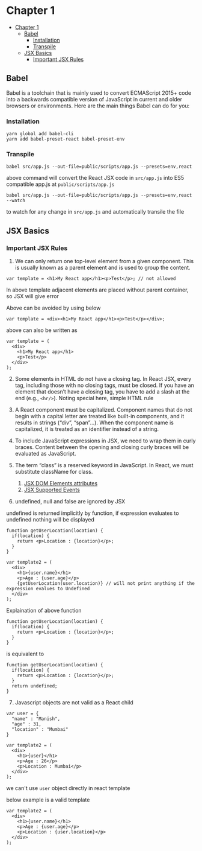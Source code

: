 # Chapter 1

- [Chapter 1](#chapter-1)
  - [Babel](#babel)
    - [Installation](#installation)
    - [Transpile](#transpile)
  - [JSX Basics](#jsx-basics)
    - [Important JSX Rules](#important-jsx-rules)

## Babel

Babel is a toolchain that is mainly used to convert ECMAScript 2015+ code into a backwards compatible version of JavaScript in current and older browsers or environments. Here are the main things Babel can do for you:

### Installation
```
yarn global add babel-cli
yarn add babel-preset-react babel-preset-env
```
### Transpile
```
babel src/app.js --out-file=public/scripts/app.js --presets=env,react
```
above command will convert the React JSX code in `src/app.js` into ES5 compatible app.js at `public/scripts/app.js`

```
babel src/app.js --out-file=public/scripts/app.js --presets=env,react  --watch
```
to watch for any change in `src/app.js` and automatically transile the file

## JSX Basics

### Important JSX Rules
1. We can only return one top-level element from a given component. This is usually known as a parent element and is used to group the content. 

```
var template = <h1>My React app</h1><p>Test</p>; // not allowed
```
In above template adjacent elements are placed without parent container, so JSX will give error

Above can be avoided by using below
```
var template = <div><h1>My React app</h1><p>Test</p></div>;
```
above can also be written as 
```
var template = (
  <div>  
    <h1>My React app</h1>
    <p>Test</p>
  </div>
);
```

2. Some elements in HTML do not have a closing tag. In React JSX, every tag, including those with no closing tags, must be closed. If you have an element that doesn’t have a closing tag, you have to add a slash at the end (e.g., `<hr/>`). Noting special here, simple HTML rule

3. A React component must be capitalized. Component names that do not begin with a capital letter are treated like built-in components, and it results in strings (“div”, “span”…). When the component name is capitalized, it is treated as an identifier instead of a string.
   
4. To include JavaScript expressions in JSX, we need to wrap them in curly braces. Content between the opening and closing curly braces will be evaluated as JavaScript.

5. The term “class” is a reserved keyword in JavaScript. In React, we must substitute className for class.
    1. [JSX DOM Elements attributes][domElements]
    2. [JSX Supported Events][jsxSupportedEvents]

6. undefined, null and false are ignored by JSX

undefined is returned implicitly by function, if expression evaluates to undefined nothing will be displayed

```
function getUserLocation(location) {
  if(location) {
    return <p>Location : {location}</p>;
  }
}

var template2 = (
  <div>  
    <h1>{user.name}</h1>
    <p>Age : {user.age}</p>
    {getUserLocation(user.location)} // will not print anything if the expression evalues to Undefined
  </div>
);
```

Explaination of above function
```
function getUserLocation(location) {
  if(location) {
    return <p>Location : {location}</p>;
  }
}
```

is equivalent to 
```
function getUserLocation(location) {
  if(location) {
    return <p>Location : {location}</p>;
  }
  return undefined;
}
```

7. Javascript objects are not valid as a React child

```
var user = {
  "name" : "Manish",
  "age" : 31,
  "location" : "Mumbai"
}

var template2 = (
  <div>  
    <h1>{user}</h1>
    <p>Age : 26</p>
    <p>Location : Mumbai</p>
  </div>
);
```
we can't use `user` object directly in react template

below example is a valid template
```
var template2 = (
  <div>  
    <h1>{user.name}</h1>
    <p>Age : {user.age}</p>
    <p>Location : {user.location}</p>
  </div>
);
```




[domElements]: https://reactjs.org/docs/dom-elements.html
[jsxSupportedEvents]:https://reactjs.org/docs/events.html